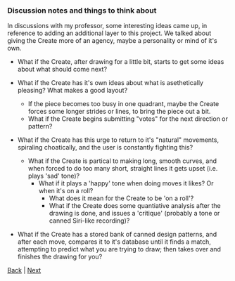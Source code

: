 ### Discussion notes and things to think about

In discussions with my professor, some interesting ideas came up, in reference to adding an additional layer to this project. We talked about giving the Create more of an agency, maybe a personality or mind of it's own.

 - What if the Create, after drawing for a little bit, starts to get some ideas about what should come next?
 - What if the Create has it's own ideas about what is asethetically pleasing? What makes a good layout?
   - If the piece becomes too busy in one quadrant, maybe the Create forces some longer strides or lines, to bring the piece out a bit.
   - What if the Create begins submitting "votes" for the next direction or pattern?

 - What if the Create has this urge to return to it's "natural" movements, spiraling choatically, and the user is constantly fighting this?
   - What if the Create is partical to making long, smooth curves, and when forced to do too many short, straight lines it gets upset (i.e. plays 'sad' tone)?
     - What if it plays a 'happy' tone when doing moves it likes? Or when it's on a roll?
       - What does it mean for the Create to be 'on a roll'?
       - What if the Create does some quantiative analysis after the drawing is done, and issues a 'critique' (probably a tone or canned Siri-like recording)?

 - What if the Create has a stored bank of canned design patterns, and after each move, compares it to it's database until it finds a match, attempting to predict what you are trying to draw; then takes over and finishes the drawing for you?

[Back](5.md) | [Next](10.md)
